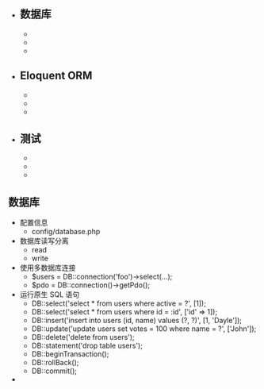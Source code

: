 - 数据库
    - 
    -   
    -   
    - 

- Eloquent ORM
    - 
    -   
    -   
    - 

- 测试
    - 
    -   
    -   
    - 
## 数据库
- 配置信息
    - config/database.php
- 数据库读写分离  
    - read 
    - write
- 使用多数据库连接 
    - $users = DB::connection('foo')->select(...);
    - $pdo = DB::connection()->getPdo();
- 运行原生 SQL 语句    
    - DB::select('select * from users where active = ?', [1]);
    - DB::select('select * from users where id = :id', ['id' => 1]);
    - DB::insert('insert into users (id, name) values (?, ?)', [1, 'Dayle']);
    - DB::update('update users set votes = 100 where name = ?', ['John']);
    - DB::delete('delete from users');
    - DB::statement('drop table users');
    - DB::beginTransaction();
    - DB::rollBack();
    - DB::commit();
-     